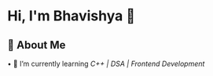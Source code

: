 # Hi, I'm Bhavishya 👋

## 🚀 About Me
•⁠  ⁠🌱 I’m currently learning *C++ | DSA | Frontend Development*

